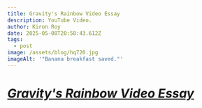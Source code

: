```yaml
---
title: Gravity's Rainbow Video Essay
description: YouTube Video.
author: Kiron Roy
date: 2025-05-08T20:58:43.612Z
tags:
  - post
image: /assets/blog/hq720.jpg
imageAlt: '"Banana breakfast saved."'
---
```

# *[G﻿ravity's Rainbow Video Essay](https://www.youtube.com/watch?v=pdOCNEJYtOM&list=WL&index=7&ab_channel=MountainsofBooks)*